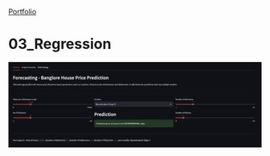 
[Portfolio](https://github.com/Kapil3003/Kapil3003/edit/main/README.md)

# 03_Regression
 
![WebApp](Image_1.PNG)
